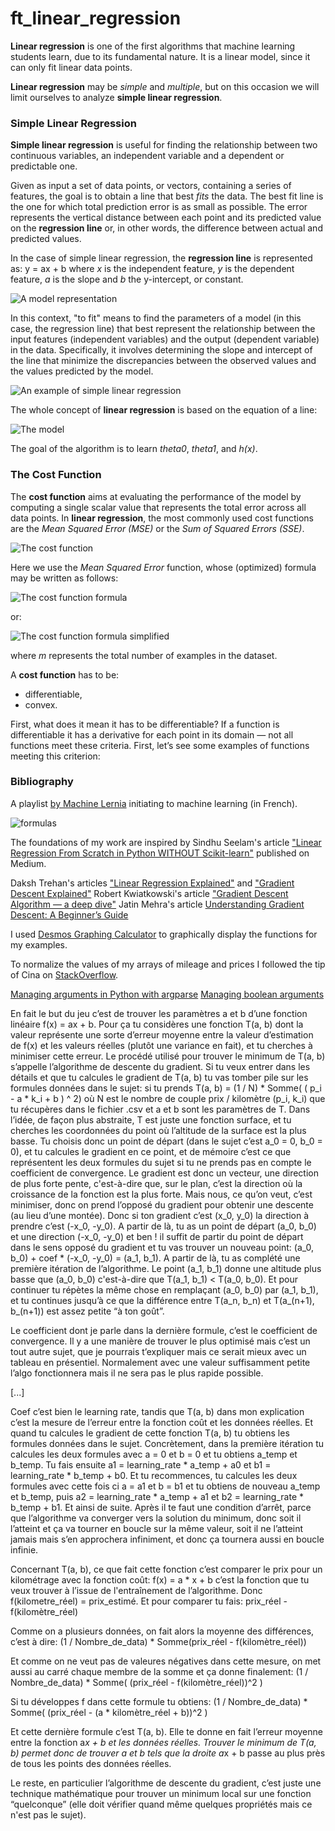 # ft_linear_regression

__Linear regression__ is one of the first algorithms that machine learning students learn, due to its fundamental nature.
It is a linear model, since it can only fit linear data points.

__Linear regression__ may be _simple_ and _multiple_, but on this occasion we will limit ourselves to analyze __simple linear regression__.

### Simple Linear Regression

__Simple linear regression__ is useful for finding the relationship between two continuous variables, an independent variable and a dependent or predictable one.

Given as input a set of data points, or vectors, containing a series of features, the goal is to obtain a line that best _fits_ the data. The best fit line is the one for which total prediction error is as small as possible. The error represents the vertical distance between each point and its predicted value on the __regression line__ or, in other words, the difference between actual and predicted values.

In the case of simple linear regression, the __regression line__ is represented as:
y = ax + b
where _x_ is the independent feature, _y_ is the dependent feature, _a_ is the slope and _b_ the y-intercept, or constant.

![A model representation](varia/img/model_representation.png)

In this context, "to fit" means to find the parameters of a model (in this case, the regression line) that best represent the relationship between the input features (independent variables) and the output (dependent variable) in the data. Specifically, it involves determining the slope and intercept of the line that minimize the discrepancies between the observed values and the values predicted by the model.

![An example of simple linear regression](varia/img/slr.png)

The whole concept of __linear regression__ is based on the equation of a line:

![The model](varia/img/model.png)

The goal of the algorithm is to learn _theta0_, _theta1_, and _h(x)_.

### The Cost Function

The __cost function__ aims at evaluating the performance of the model by computing a single scalar value that represents the total error across all data points. In __linear regression__, the most commonly used cost functions are the _Mean Squared Error (MSE)_ or the _Sum of Squared Errors (SSE)_.

![The cost function](varia/img/cost_function.png)

Here we use the _Mean Squared Error_ function, whose (optimized) formula may be written as follows:

![The cost function formula](varia/img/cost_function_formula.png)

or:

![The cost function formula simplified](varia/img/cost_function_simplified_formula.png)

where _m_ represents the total number of examples in the dataset.

A __cost function__ has to be:
- differentiable,
- convex.

First, what does it mean it has to be differentiable? If a function is differentiable it has a derivative for each point in its domain — not all functions meet these criteria. First, let’s see some examples of functions meeting this criterion:








### Bibliography

A playlist [by Machine Lernia](https://www.youtube.com/watch?v=EUD07IiviJg&list=PLO_fdPEVlfKqUF5BPKjGSh7aV9aBshrpY) initiating to machine learning (in French).

![formulas](varia/img/mlearnia_formulas.png)

The foundations of my work are inspired by Sindhu Seelam's article ["Linear Regression From Scratch in Python WITHOUT Scikit-learn"](https://medium.com/geekculture/linear-regression-from-scratch-in-python-without-scikit-learn-a06efe5dedb6) published on Medium.

Daksh Trehan's articles ["Linear Regression Explained"](https://pub.towardsai.net/linear-regression-explained-f5cc85ae2c5c) and ["Gradient Descent Explained"](https://towardsdatascience.com/gradient-descent-explained-9b953fc0d2c)
Robert Kwiatkowski's article ["Gradient Descent Algorithm — a deep dive"](https://medium.com/towards-data-science/gradient-descent-algorithm-a-deep-dive-cf04e8115f21)
Jatin Mehra's article [Understanding Gradient Descent: A Beginner’s Guide](https://medium.com/@jatinmehra119/understanding-gradient-descent-a-beginners-guide-ad1f948b4b0a)

I used [Desmos Graphing Calculator](https://www.desmos.com/calculator) to graphically display the functions for my examples.

To normalize the values of my arrays of mileage and prices I followed the tip of Cina on [StackOverflow](https://stackoverflow.com/a/41532180).

[Managing arguments in Python with argparse](https://stackoverflow.com/a/11618620)
[Managing boolean arguments](https://stackoverflow.com/questions/15008758/parsing-boolean-values-with-argparse)

En fait le but du jeu c’est de trouver les paramètres a et b d’une fonction linéaire f(x) = ax + b.
Pour ça tu considères une fonction T(a, b) dont la valeur représente une sorte d’erreur moyenne entre la valeur d’estimation de f(x) et les valeurs réelles (plutôt une variance en fait), et tu cherches à minimiser cette erreur.
Le procédé utilisé pour trouver le minimum de T(a, b) s’appelle l’algorithme de descente du gradient. Si tu veux entrer dans les détails et que tu calcules le gradient de T(a, b) tu vas tomber pile sur les formules données dans le sujet: si tu prends T(a, b) = (1 / N) * Somme( ( p_i - a * k_i + b ) ^ 2) où N est le nombre de couple prix / kilomètre (p_i, k_i) que tu récupères dans le fichier .csv et a et b sont les paramètres de T.
Dans l’idée, de façon plus abstraite, T est juste une fonction surface, et tu cherches les coordonnées du point où l’altitude de la surface est la plus basse.
Tu choisis donc un point de départ (dans le sujet c’est a_0 = 0, b_0 = 0), et tu calcules le gradient en ce point, et de mémoire c’est ce que représentent les deux formules du sujet si tu ne prends pas en compte le coefficient de convergence.
Le gradient est donc un vecteur, une direction de plus forte pente, c'est-à-dire que, sur le plan, c’est la direction où la croissance de la fonction est la plus forte. Mais nous, ce qu’on veut, c’est minimiser, donc on prend l’opposé du gradient pour obtenir une descente (au lieu d’une montée). Donc si ton gradient c’est (x_0, y_0) la direction à prendre c’est (-x_0, -y_0).
A partir de là, tu as un point de départ (a_0, b_0) et une direction (-x_0, -y_0) et ben ! il suffit de partir du point de départ dans le sens opposé du gradient et tu vas trouver un nouveau point: (a_0, b_0) + coef * (-x_0, -y_0) = (a_1, b_1).
A partir de là, tu as complété une première itération de l’algorithme. Le point (a_1, b_1) donne une altitude plus basse que (a_0, b_0) c'est-à-dire que T(a_1, b_1) < T(a_0, b_0).
Et pour continuer tu répètes la même chose en remplaçant (a_0, b_0) par (a_1, b_1), et tu continues jusqu’à ce que la différence entre T(a_n, b_n) et T(a_(n+1), b_(n+1)) est assez petite “à ton goût”.

Le coefficient dont je parle dans la dernière formule, c’est le coefficient de convergence. Il y a une manière de trouver le plus optimisé mais c’est un tout autre sujet, que je pourrais t’expliquer mais ce serait mieux avec un tableau en présentiel.
Normalement avec une valeur suffisamment petite l’algo fonctionnera mais il ne sera pas le plus rapide possible.

[...]

Coef c’est bien le learning rate, tandis que T(a, b) dans mon explication c’est la mesure de l’erreur entre la fonction coût et les données réelles.
Et quand tu calcules le gradient de cette fonction T(a, b) tu obtiens les formules données dans le sujet.
Concrètement, dans la première itération tu calcules les deux formules avec a = 0 et b = 0 et tu obtiens a_temp et b_temp.
Tu fais ensuite a1 = learning_rate * a_temp + a0 et b1 = learning_rate * b_temp + b0.
Et tu recommences, tu calcules les deux formules avec cette fois ci a = a1 et b = b1 et tu obtiens de nouveau a_temp et b_temp, puis a2 = learning_rate * a_temp + a1 et b2 = learning_rate * b_temp + b1. Et ainsi de suite.
Après il te faut une condition d’arrêt, parce que l’algorithme va converger vers la solution du minimum, donc soit il l’atteint et ça va tourner en boucle sur la même valeur, soit il ne l’atteint jamais mais s’en approchera infiniment, et donc ça tournera aussi en boucle infinie.

Concernant T(a, b), ce que fait cette fonction c’est comparer le prix pour un kilométrage avec la fonction coût:
f(x) = a * x + b
c’est la fonction que tu veux trouver à l’issue de l'entraînement de l’algorithme. Donc f(kilometre_réel) = prix_estimé.
Et pour comparer tu fais:
prix_réel - f(kilomètre_réel)

Comme on a plusieurs données, on fait alors la moyenne des différences, c’est à dire:
(1 / Nombre_de_data) * Somme(prix_réel - f(kilomètre_réel))

Et comme on ne veut pas de valeures négatives dans cette mesure, on met aussi au carré chaque membre de la somme et ça donne finalement:
(1 / Nombre_de_data) * Somme( (prix_réel - f(kilomètre_réel))^2 )

Si tu développes f dans cette formule tu obtiens:
(1 / Nombre_de_data) * Somme( (prix_réel - (a * kilomètre_réel + b))^2 )

Et cette dernière formule c’est T(a, b). Elle te donne en fait l’erreur moyenne entre la fonction a*x + b et les données réelles.
Trouver le minimum de T(a, b) permet donc de trouver a et b tels que la droite a*x + b passe au plus près de tous les points des données réelles.

Le reste, en particulier l’algorithme de descente du gradient, c’est juste une technique mathématique pour trouver un minimum local sur une fonction “quelconque” (elle doit vérifier quand même quelques propriétés mais ce n'est pas le sujet).

